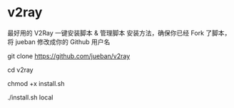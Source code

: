 # v2ray
最好用的 V2Ray 一键安装脚本 &amp; 管理脚本
安装方法，确保你已经 Fork 了脚本，将 jueban 修改成你的 Github 用户名

git clone https://github.com/jueban/v2ray

cd v2ray

chmod +x install.sh

./install.sh local

